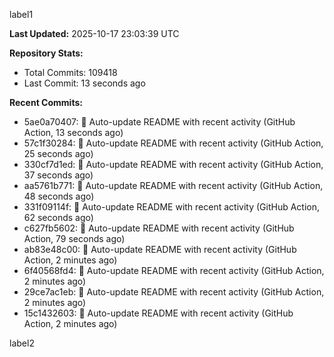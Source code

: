 
label1 
<!-- ACTIVITY_START -->
**Last Updated:** 2025-10-17 23:03:39 UTC

**Repository Stats:**
- Total Commits: 109418
- Last Commit: 13 seconds ago

**Recent Commits:**
- 5ae0a70407: 🤖 Auto-update README with recent activity (GitHub Action, 13 seconds ago)
- 57c1f30284: 🤖 Auto-update README with recent activity (GitHub Action, 25 seconds ago)
- 330cf7d1ed: 🤖 Auto-update README with recent activity (GitHub Action, 37 seconds ago)
- aa5761b771: 🤖 Auto-update README with recent activity (GitHub Action, 48 seconds ago)
- 331f09114f: 🤖 Auto-update README with recent activity (GitHub Action, 62 seconds ago)
- c627fb5602: 🤖 Auto-update README with recent activity (GitHub Action, 79 seconds ago)
- ab83e48c00: 🤖 Auto-update README with recent activity (GitHub Action, 2 minutes ago)
- 6f40568fd4: 🤖 Auto-update README with recent activity (GitHub Action, 2 minutes ago)
- 29ce7ac1eb: 🤖 Auto-update README with recent activity (GitHub Action, 2 minutes ago)
- 15c1432603: 🤖 Auto-update README with recent activity (GitHub Action, 2 minutes ago)
<!-- ACTIVITY_END -->

label2
